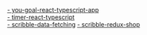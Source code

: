 [- you-goal-react-typescript-app](https://complete-sidewalk.surge.sh/)  
[- timer-react-typescript](https://omniscient-hel.surge.sh/)  
[- scribble-data-fetching](http://ill-fated-transport.surge.sh/)
[- scribble-redux-shop](https://savor-koy-jump.surge.sh/)

